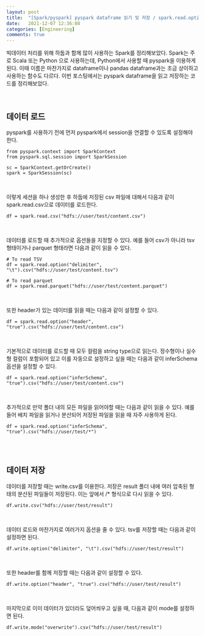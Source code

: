 ```yaml
---
layout: post
title:  "[Spark/pyspark] pyspark dataframe 읽기 및 저장 / spark.read.option.csv, wrtie.option.csv"
date:   2021-12-07 12:36:08
categories: [Engineering]
comments: true
---
```


빅데이터 처리를 위해 하둡과 함께 많이 사용하는 Spark를 정리해보았다. Spark는 주로 Scala 또는 Python 으로 사용하는데, Python에서 사용할 때 pyspark을 이용하게 된다. 이때 이름은 마찬가지로 dataframe이나 pandas dataframe과는 조금 상이하고 사용하는 함수도 다르다. 이번 포스팅에서는 pyspark dataframe을 읽고 저장하는 코드를 정리해보았다.

<br>

## 데이터 로드

pyspark를 사용하기 전에 먼저 pyspark에서 session을 연결할 수 있도록 설정해야 한다.

```pyspark
from pyspark.context import SparkContext
from pyspark.sql.session import SparkSession

sc = SparkContext.getOrCreate()
spark = SparkSession(sc)
```
<br>

이렇게 세션을 하나 생성한 후 하둡에 저장된 csv 파일에 대해서 다음과 같이 spark.read.csv으로 데이터를 로드한다. 

```pyspark
df = spark.read.csv("hdfs://user/test/content.csv")
```
<br>

데이터를 로드할 때 추가적으로 옵션들을 지정할 수 있다. 예를 들어 csv가 아니라 tsv 형태이거나 parquet 형태라면 다음과 같이 읽을 수 있다.

```pyspark
# To read TSV
df = spark.read.option("delimiter", "\t").csv("hdfs://user/test/content.tsv")

# To read parquet
df = spark.read.parquet("hdfs://user/test/content.parquet")
```
<br>

또한 header가 있는 데이터를 읽을 때는 다음과 같이 설정할 수 있다.

```pyspark
df = spark.read.option("header", "true").csv("hdfs://user/test/content.csv")
```
<br>

기본적으로 데이터를 로드할 때 모두 컬럼을 string type으로 읽는다. 정수형이나 실수형 컬럼이 포함되어 있고 이를 자동으로 설정하고 싶을 때는 다음과 같이 inferSchema 옵션을 설정할 수 있다.

```pyspark
df = spark.read.option("inferSchema", "true").csv("hdfs://user/test/content.csv")
```
<br>

추가적으로 만약 폴더 내의 모든 파일을 읽어야할 때는 다음과 같이 읽을 수 있다. 예를 들어 배치 파일을 읽거나 분산되어 저장된 파일을 읽을 때 자주 사용하게 된다.

```pyspark
df = spark.read.option("inferSchema", "true").csv("hdfs://user/test/*")
```

<br>
<br>

## 데이터 저장

데이터를 저장할 때는 write.csv를 이용한다. 저장은 result 폴더 내에 여러 압축된 형태의 분산된 파일들이 저장된다. 이는 앞에서 /* 형식으로 다시 읽을 수 있다.

```pyspark
df.write.csv("hdfs://user/test/result")
```
<br>

데이터 로드와 마찬가지로 여러가지 옵션을 줄 수 있다. tsv를 저장할 때는 다음과 같이 설정하면 된다.

```pyspark
df.write.option("delimiter", "\t").csv("hdfs://user/test/result")
```
<br>

또한 header를 함께 저장할 때는 다음과 같이 설정할 수 있다.

```pyspark
df.write.option("header", "true").csv("hdfs://user/test/result")
```
<br>

마지막으로 이미 데이터가 있더라도 덮어씌우고 싶을 때, 다음과 같이 mode를 설정하면 된다.

```pyspark
df.write.mode("overwrite").csv("hdfs://user/test/result")
```

<br>